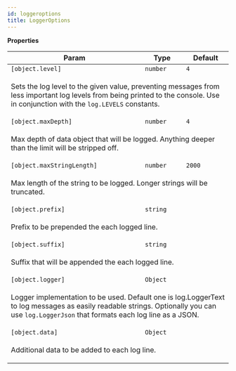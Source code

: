 ```yaml
---
id: loggeroptions
title: LoggerOptions
---
```


<a name="LoggerOptions"></a>

**Properties**

<table>
<thead>
<tr>
<th>Param</th><th>Type</th><th>Default</th>
</tr>
</thead>
<tbody>
<tr>
<td><code>[object.level]</code></td><td><code>number</code></td><td><code>4</code></td>
</tr>
<tr>
<td colspan="3"><p>Sets the log level to the given value, preventing messages from less important log levels
from being printed to the console. Use in conjunction with the <code>log.LEVELS</code> constants.</p>
</td></tr><tr>
<td><code>[object.maxDepth]</code></td><td><code>number</code></td><td><code>4</code></td>
</tr>
<tr>
<td colspan="3"><p>Max depth of data object that will be logged. Anything deeper than the limit will be stripped off.</p>
</td></tr><tr>
<td><code>[object.maxStringLength]</code></td><td><code>number</code></td><td><code>2000</code></td>
</tr>
<tr>
<td colspan="3"><p>Max length of the string to be logged. Longer strings will be truncated.</p>
</td></tr><tr>
<td><code>[object.prefix]</code></td><td><code>string</code></td><td></td>
</tr>
<tr>
<td colspan="3"><p>Prefix to be prepended the each logged line.</p>
</td></tr><tr>
<td><code>[object.suffix]</code></td><td><code>string</code></td><td></td>
</tr>
<tr>
<td colspan="3"><p>Suffix that will be appended the each logged line.</p>
</td></tr><tr>
<td><code>[object.logger]</code></td><td><code>Object</code></td><td></td>
</tr>
<tr>
<td colspan="3"><p>Logger implementation to be used. Default one is log.LoggerText to log messages as easily readable
strings. Optionally you can use <code>log.LoggerJson</code> that formats each log line as a JSON.</p>
</td></tr><tr>
<td><code>[object.data]</code></td><td><code>Object</code></td><td></td>
</tr>
<tr>
<td colspan="3"><p>Additional data to be added to each log line.</p>
</td></tr></tbody>
</table>

